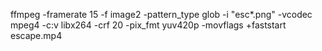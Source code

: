 ffmpeg -framerate 15 -f image2 -pattern_type glob -i "esc*.png" -vcodec mpeg4 -c:v libx264 -crf 20 -pix_fmt yuv420p -movflags +faststart escape.mp4
